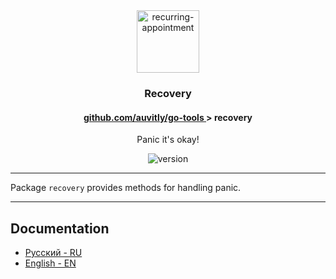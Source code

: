 <div align="center">
  <img width="100" height="100" src="https://img.icons8.com/clouds/200/recurring-appointment.png" alt="recurring-appointment"/>
  <h3 align="center">Recovery</h3>
  <h4> <a href="./../README.md" align="center"> github.com/auvitly/go-tools </a> > <b>recovery</b></h4> 
  <p align="center">Panic it's okay!</p>
  <img src="https://img.shields.io/badge/version-1.0.0--b-yellow?style=for-the-badge" alt="version">
</div>

---

Package `recovery` provides methods for handling panic.

--- 

## Documentation

* [Русский - RU](docs/ru/main.md)
* [English - EN](docs/en/main.md)
